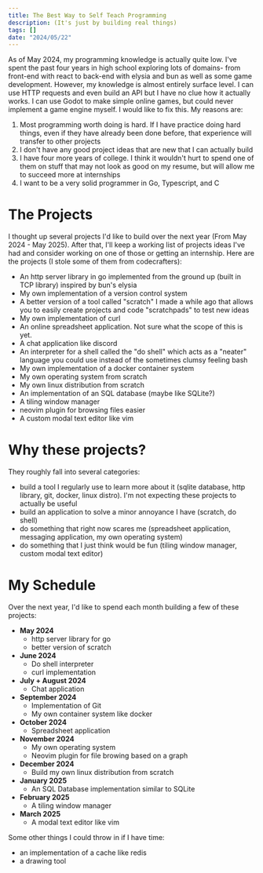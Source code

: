 ```yaml
---
title: The Best Way to Self Teach Programming
description: (It's just by building real things)
tags: []
date: "2024/05/22"
---
```



As of May 2024, my programming knowledge is actually quite low. I've spent the past four years in high school exploring lots of domains- from front-end with react to back-end with elysia and bun as well as some game development. However, my knowledge is almost entirely surface level. I can use HTTP requests and even build an API but I have no clue how it actually works. I can use Godot to make simple online games, but could never implement a game engine myself. I would like to fix this. My reasons are:

1. Most programming worth doing is hard. If I have practice doing hard things, even if they have already been done before, that experience will transfer to other projects
2. I don't have any good project ideas that are new that I can actually build
3. I have four more years of college. I think it wouldn't hurt to spend one of them on stuff that may not look as good on my resume, but will allow me to succeed more at internships
4. I want to be a very solid programmer in Go, Typescript, and C


# The Projects
I thought up several projects I'd like to build over the next year (From May 2024 - May 2025). After that, I'll keep a working list of projects ideas I've had and consider working on one of those or getting an internship. Here are the projects (I stole some of them from codecrafters):

- An http server library in go implemented from the ground up (built in TCP library) inspired by bun's elysia
- My own implementation of a version control system
- A better version of a tool called "scratch" I made a while ago that allows you to easily create projects and code "scratchpads" to test new ideas
- My own implementation of curl
- An online spreadsheet application. Not sure what the scope of this is yet.
- A chat application like discord
- An interpreter for a shell called the "do shell" which acts as a "neater" language you could use instead of the sometimes clumsy feeling bash
- My own implementation of a docker container system
- My own operating system from scratch
- My own linux distribution from scratch
- An implementation of an SQL database (maybe like SQLite?)
- A tiling window manager
- neovim plugin for browsing files easier
- A custom modal text editor like vim

# Why these projects?
They roughly fall into several categories:
- build a tool I regularly use to learn more about it (sqlite database, http library, git, docker, linux distro). I'm not expecting these projects to actually be useful
- build an application to solve a minor annoyance I have (scratch, do shell)
- do something that right now scares me (spreadsheet application, messaging application, my own operating system)
- do something that I just think would be fun (tiling window manager, custom modal text editor)


# My Schedule
Over the next year, I'd like to spend each month building a few of these projects:

- **May 2024**
  - http server library for go
  - better version of scratch
- **June 2024**
    - Do shell interpreter
    - curl implementation
- **July + August 2024**
    - Chat application
- **September 2024**
    - Implementation of Git
    - My own container system like docker
- **October 2024**
    - Spreadsheet application
- **November 2024**
    - My own operating system
    - Neovim plugin for file browing based on a graph
- **December 2024**
    - Build my own linux distribution from scratch
- **January 2025**
    - An SQL Database implementation similar to SQLite
- **February 2025**
    - A tiling window manager 
- **March 2025**
    - A modal text editor like vim

Some other things I could throw in if I have time:
- an implementation of a cache like redis
- a drawing tool
